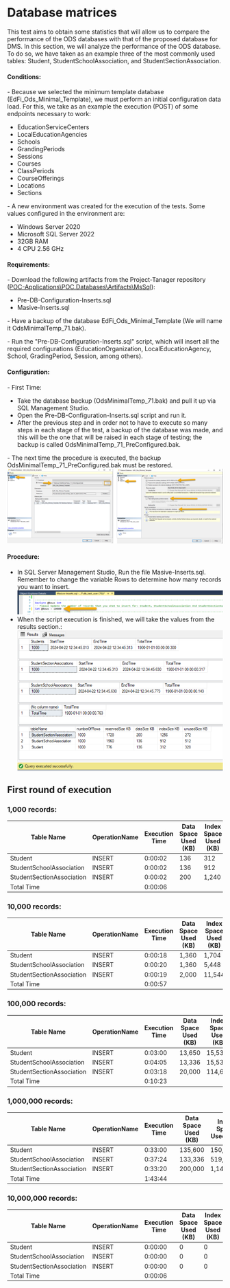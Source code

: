 # Database matrices

This test aims to obtain some statistics that will allow us to compare the performance of the ODS databases with that of the proposed database for DMS.
In this section, we will analyze the performance of the ODS database. To do so, we have taken as an example three of the most commonly used tables: Student, StudentSchoolAssociation, and StudentSectionAssociation.

#### Conditions:
*-*	Because we selected the minimum template database (EdFi_Ods_Minimal_Template), we must perform an initial configuration data load. For this, we take as an example the execution (POST) of some endpoints necessary to work:

 *	EducationServiceCenters
 *	LocalEducationAgencies
 *	Schools
 *	GrandingPeriods
 *	Sessions
 *	Courses
 *	ClassPeriods
 *	CourseOfferings
 *	Locations
 *	Sections

 *-*	A new environment was created for the execution of the tests. Some values configured in the environment are:
 *	Windows Server 2020
 *	Microsoft SQL Server 2022
 *	32GB RAM
 *	4 CPU 2.56 GHz

#### Requirements:
*-*	Download the following artifacts from the Project-Tanager repository ([POC-Applications\POC.Databases\Artifacts\MsSql](https://github.com/Ed-Fi-Alliance-OSS/Project-Tanager/tree/a61373c5e9542b87b8d5fa4a9da84f6a79362ee3/POC-Applications/POC.Databases/Artifacts/MsSql)):
*	Pre-DB-Configuration-Inserts.sql
*	Masive-Inserts.sql

*-* Have a backup of the database EdFi_Ods_Minimal_Template (We will name it OdsMinimalTemp_71.bak).

*-*	Run the "Pre-DB-Configuration-Inserts.sql" script, which will insert all the required configurations (EducationOrganization, LocalEducationAgency, School, GradingPeriod, Session, among others).

#### Configuration:
*-*	First Time:

* Take the database backup (OdsMinimalTemp_71.bak) and pull it up via SQL Management Studio.
*	Open the Pre-DB-Configuration-Inserts.sql script and run it.
*	After the previous step and in order not to have to execute so many steps in each stage of the test, a backup of the database was made, and this will be the one that will be raised in each stage of testing; the backup is called OdsMinimalTemp_71_PreConfigured.bak.

*-*	The next time the procedure is executed, the backup OdsMinimalTemp_71_PreConfigured.bak must be restored.
![alt text](image.png)

#### Procedure:
*	In SQL Server Management Studio, Run the file Masive-Inserts.sql. Remember to change the variable Rows to determine how many records you want to insert.
![alt text](image-1.png)
* When the script execution is finished, we will take the values from the results section.:
![alt text](image-2.png)

## First round of execution

### 1,000 records:
| Table Name                 | OperationName | Execution Time | Data Space Used (KB)| Index Space Used (KB)|
|----------------------------|---------------|----------------|---------------------|----------------------|
| Student                    | INSERT        | 0:00:02        | 136                 | 312                  |
| StudentSchoolAssociation   | INSERT        | 0:00:02        | 136                 | 912                  |
| StudentSectionAssociation  | INSERT        | 0:00:02        | 200                 | 1,240                |
| Total Time                 |               | 0:00:06        | 

### 10,000 records:
| Table Name                 | OperationName | Execution Time | Data Space Used (KB)| Index Space Used (KB)|
|----------------------------|---------------|----------------|---------------------|----------------------|
| Student                    | INSERT        | 0:00:18        | 1,360               | 1,704                |
| StudentSchoolAssociation   | INSERT        | 0:00:20        | 1,360               | 5,448                |
| StudentSectionAssociation  | INSERT        | 0:00:19        | 2,000               | 11,544               |
| Total Time                 |               | 0:00:57        |

### 100,000 records:
| Table Name                 | OperationName | Execution Time | Data Space Used (KB)| Index Space Used (KB)|
|----------------------------|---------------|----------------|---------------------|----------------------|
| Student                    | INSERT        | 0:03:00        | 13,650              | 15,536               |
| StudentSchoolAssociation   | INSERT        | 0:04:05        | 13,336              | 15,536               |
| StudentSectionAssociation  | INSERT        | 0:03:18        | 20,000              | 114,696              |
| Total Time                 |               | 0:10:23        |

### 1,000,000 records:
| Table Name                 | OperationName | Execution Time | Data Space Used (KB)| Index Space Used (KB)|
|----------------------------|---------------|----------------|---------------------|----------------------|
| Student                    | INSERT        | 0:33:00        | 135,600             | 150,256              |
| StudentSchoolAssociation   | INSERT        | 0:37:24        | 133,336             | 519,976              |
| StudentSectionAssociation  | INSERT        | 0:33:20        | 200,000              | 1,147,584            |
| Total Time                 |               | 1:43:44        |

### 10,000,000 records:
| Table Name                 | OperationName | Execution Time | Data Space Used (KB)| Index Space Used (KB)|
|----------------------------|---------------|----------------|---------------------|----------------------|
| Student                    | INSERT        | 0:00:00        | 0                 | 0                      |
| StudentSchoolAssociation   | INSERT        | 0:00:00        | 0                 | 0                      |
| StudentSectionAssociation  | INSERT        | 0:00:00        | 0                 | 0                      |
| Total Time                 |               | 0:00:06        |
